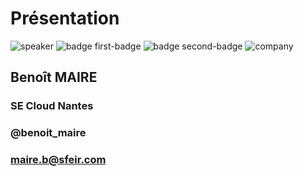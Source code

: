 <!-- .slide: class="speaker-slide" -->

# Présentation

![speaker](./assets/images/bma.jpg)
![badge first-badge](./assets/images/aws_architect_associate.png)
![badge second-badge](./assets/images/aws_developper_associate.png)
![company](./assets/images/logo-sfeir-blanc.png)

## Benoît MAIRE

### SE Cloud Nantes

<!-- .element: class="icon-rule icon-first" -->

### @benoit_maire

<!-- .element: class="icon-linkedin icon-second" -->

### maire.b@sfeir.com

<!-- .element: class="icon-mail icon-third" -->
